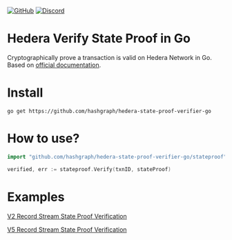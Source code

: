 [![GitHub](https://img.shields.io/github/license/hashgraph/hedera-state-proof-verifier-go)](LICENSE)
[![Discord](https://img.shields.io/badge/discord-join%20chat-blue.svg)](https://hedera.com/discord)

# Hedera Verify State Proof in Go

Cryptographically prove a transaction is valid on Hedera Network in Go.
Based on [official documentation](https://docs.hedera.com/guides/docs/record-and-event-stream-file-formats).

# Install

```
go get https://github.com/hashgraph/hedera-state-proof-verifier-go
```

# How to use?

```go
import "github.com/hashgraph/hedera-state-proof-verifier-go/stateproof"

verified, err := stateproof.Verify(txnID, stateProof)
```

# Examples

[V2 Record Stream State Proof Verification](examples/v2/main.go)

[V5 Record Stream State Proof Verification](examples/v5/main.go)

